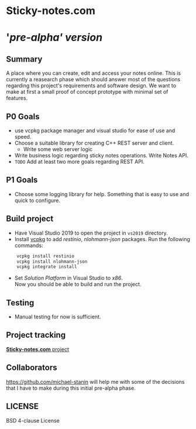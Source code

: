 # Sticky-notes.com 
# '_pre-alpha' version_

## Summary
A place where you can create, edit and access your notes online. This is currently a reasearch phase which should answer most of the questions regarding this project's requirements and software design. We want to make at first a small proof of concept prototype with minimal set of features.


## P0 Goals
- use vcpkg package manager and visual studio for ease of use and speed.
- Choose a suitable library for creating C++ REST server and client.
  - Write some web server logic
- Write business logic regarding sticky notes operations. Write Notes API.
- `TODO` Add at least two more goals regarding REST API.
  
## P1 Goals
- Choose some logging library for help. Something that is easy to use and quick to configure.

## Build project

- Have Visual Studio 2019 to open the project in `vs2019` directory.
- Install [vcpkg](https://github.com/Microsoft/vcpkg) to add _restinio_, _nlohmann-json_  packages. Run the following commands:
````sh
    vcpkg install restinio
	vcpkg install nlohmann-json
    vcpkg integrate install
````
- Set _Solution Platform_ in Visual Studio to _x86_.  
Now you should be able to build and run the project.

## Testing
- Manual testing for now is sufficient.

## Project tracking
[**Sticky-notes.com** project](https://github.com/aivaraleksiev/Sticky-notes.com/projects/1)
  
## Collaborators
https://github.com/michael-stanin will help me with some of the decisions that I have to make during this initial pre-alpha phase.

## LICENSE
BSD 4-clause License
